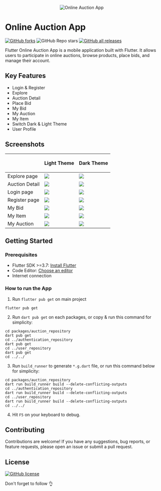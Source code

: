 <p align="center">
  <img src="https://github.com/ikhsan3adi/Flutter-Auction-App/raw/master/images/banner.png" title="Online Auction App">
</p>

# Online Auction App

[![GitHub forks](https://img.shields.io/github/forks/ikhsan3adi/Flutter-Auction-App?style=for-the-badge)](https://github.com/ikhsan3adi/flutter-auction-app/fork)
![GitHub Repo stars](https://img.shields.io/github/stars/ikhsan3adi/Flutter-Auction-App?style=for-the-badge)
[![GitHub all releases](https://img.shields.io/github/downloads/ikhsan3adi/Flutter-Auction-App/total?style=for-the-badge)](https://github.com/ikhsan3adi/flutter-auction-app/releases)

Flutter Online Auction App is a mobile application built with Flutter. It allows users to participate in online auctions, browse products, place bids, and manage their account.

## Key Features
- Login & Register
- Explore
- Auction Detail
- Place Bid
- My Bid
- My Auction
- My Item
- Switch Dark & Light Theme
- User Profile

## Screenshots

|               | <p align="center">Light Theme</p> | <p align="center"> Dark Theme</p> |
|---------------|-----------------------------------|-----------------------------------|
| Explore page  | <img src="https://github.com/ikhsan3adi/Flutter-Auction-App/raw/master/images/screenshots/explore-gif.gif">    | <img src="https://github.com/ikhsan3adi/Flutter-Auction-App/raw/master/images/screenshots/explore-dark.png">  |
| Auction Detail| <img src="https://github.com/ikhsan3adi/Flutter-Auction-App/raw/master/images/screenshots/auction-detail-light.png"> | <img src="https://github.com/ikhsan3adi/Flutter-Auction-App/raw/master/images/screenshots/auction-detail-dark.png"> |
| Login page    | <img src="https://github.com/ikhsan3adi/Flutter-Auction-App/raw/master/images/screenshots/login-light.png">    | <img src="https://github.com/ikhsan3adi/Flutter-Auction-App/raw/master/images/screenshots/login-dark.png">    |
| Register page | <img src="https://github.com/ikhsan3adi/Flutter-Auction-App/raw/master/images/screenshots/register-light.png"> | <img src="https://github.com/ikhsan3adi/Flutter-Auction-App/raw/master/images/screenshots/register-dark.png"> |
| My Bid        | <img src="https://github.com/ikhsan3adi/Flutter-Auction-App/raw/master/images/screenshots/my-bid-light.png">   | <img src="https://github.com/ikhsan3adi/Flutter-Auction-App/raw/master/images/screenshots/my-bid-dark.png">   |
| My Item       | <img src="https://github.com/ikhsan3adi/Flutter-Auction-App/raw/master/images/screenshots/my-item-light.png">  | <img src="https://github.com/ikhsan3adi/Flutter-Auction-App/raw/master/images/screenshots/my-item-dark.png">  |
| My Auction    |<img src="https://github.com/ikhsan3adi/Flutter-Auction-App/raw/master/images/screenshots/my-auction-light.png">|<img src="https://github.com/ikhsan3adi/Flutter-Auction-App/raw/master/images/screenshots/my-auction-dark.png">|

## Getting Started

### Prerequisites

- Flutter SDK >=3.7: [Install Flutter](https://flutter.dev/docs/get-started/install)
- Code Editor: [Choose an editor](https://flutter.dev/docs/get-started/editor)
- Internet connection

### How to run the App

1. Run `flutter pub get` on main project

```shell
flutter pub get
```

2. Run `dart pub get` on each packages, or copy & run this command for simplicity:

```shell
cd packages/auction_repository
dart pub get
cd ../authentication_repository
dart pub get
cd ../user_repository
dart pub get
cd ../../
```

3. Run `build_runner` to generate `*.g.dart` file, or
run this command below for simplicity:

```shell
cd packages/auction_repository
dart run build_runner build --delete-conflicting-outputs
cd ../authentication_repository
dart run build_runner build --delete-conflicting-outputs
cd ../user_repository
dart run build_runner build --delete-conflicting-outputs
cd ../../
```

4. Hit `F5` on your keyboard to debug.

## Contributing

Contributions are welcome! If you have any suggestions, bug reports, or feature requests, please open an issue or submit a pull request.

## License

[![GitHub license](https://img.shields.io/github/license/ikhsan3adi/Flutter-Auction-App?style=for-the-badge)](https://github.com/ikhsan3adi/Flutter-Auction-App/raw/master/LICENSE)


Don't forget to follow :ok_hand:
